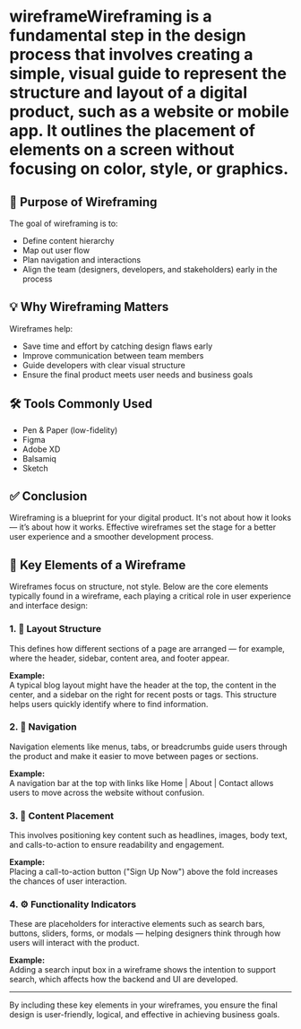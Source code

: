 # wireframeWireframing is a fundamental step in the design process that involves creating a simple, visual guide to represent the structure and layout of a digital product, such as a website or mobile app. It outlines the placement of elements on a screen without focusing on color, style, or graphics.

## 🎯 Purpose of Wireframing

The goal of wireframing is to:
- Define content hierarchy
- Map out user flow
- Plan navigation and interactions
- Align the team (designers, developers, and stakeholders) early in the process

## 💡 Why Wireframing Matters

Wireframes help:
- Save time and effort by catching design flaws early
- Improve communication between team members
- Guide developers with clear visual structure
- Ensure the final product meets user needs and business goals

## 🛠 Tools Commonly Used

- Pen & Paper (low-fidelity)
- Figma
- Adobe XD
- Balsamiq
- Sketch

## ✅ Conclusion

Wireframing is a blueprint for your digital product. It's not about how it looks — it’s about how it works. Effective wireframes set the stage for a better user experience and a smoother development process.
## 🔑 Key Elements of a Wireframe

Wireframes focus on structure, not style. Below are the core elements typically found in a wireframe, each playing a critical role in user experience and interface design:

### 1. 🧱 Layout Structure

This defines how different sections of a page are arranged — for example, where the header, sidebar, content area, and footer appear.

**Example:**  
A typical blog layout might have the header at the top, the content in the center, and a sidebar on the right for recent posts or tags. This structure helps users quickly identify where to find information.

### 2. 🧭 Navigation

Navigation elements like menus, tabs, or breadcrumbs guide users through the product and make it easier to move between pages or sections.

**Example:**  
A navigation bar at the top with links like Home | About | Contact allows users to move across the website without confusion.

### 3. 📝 Content Placement

This involves positioning key content such as headlines, images, body text, and calls-to-action to ensure readability and engagement.

**Example:**  
Placing a call-to-action button ("Sign Up Now") above the fold increases the chances of user interaction.

### 4. ⚙️ Functionality Indicators

These are placeholders for interactive elements such as search bars, buttons, sliders, forms, or modals — helping designers think through how users will interact with the product.

**Example:**  
Adding a search input box in a wireframe shows the intention to support search, which affects how the backend and UI are developed.

---

By including these key elements in your wireframes, you ensure the final design is user-friendly, logical, and effective in achieving business goals.

